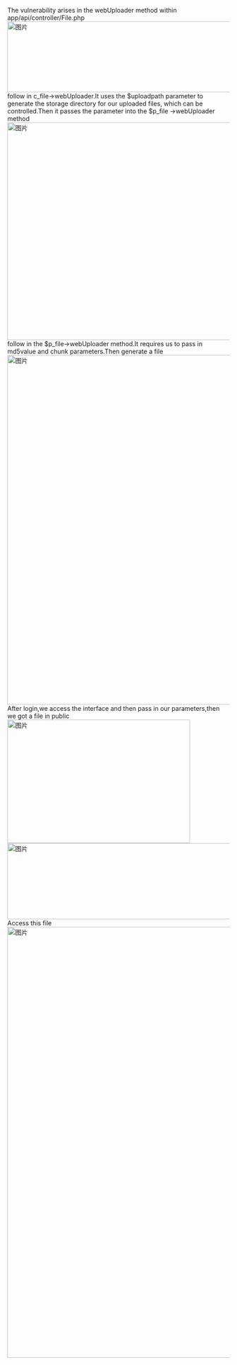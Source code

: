 The vulnerability arises in the webUploader method within app/api/controller/File.php
<img width="546" height="160" alt="图片" src="https://github.com/user-attachments/assets/99f1c909-45b7-4751-8f62-f6501570cd80" />
follow in c_file->webUploader.It uses the $uploadpath parameter to generate the storage directory for our uploaded files, which can be controlled.Then it passes the parameter into the $p_file ->webUploader method
<img width="941" height="492" alt="图片" src="https://github.com/user-attachments/assets/cbffb118-fbdd-4eca-8e57-0ed5a26d5f0a" />
follow in the $p_file->webUploader method.It requires us to pass in md5value and chunk parameters.Then generate a file
<img width="871" height="790" alt="图片" src="https://github.com/user-attachments/assets/7e53e594-9fe3-42d1-8204-9f10e2b8a582" />
After login,we access the interface and then pass in our parameters,then we got a file in public
<img width="414" height="279" alt="图片" src="https://github.com/user-attachments/assets/55c6cd9c-2e5c-4a0a-af51-3d84ab54d7c3" />
<img width="963" height="172" alt="图片" src="https://github.com/user-attachments/assets/14df0b8c-7fd1-40ba-9627-7708c8146109" />
Access this file
<img width="1906" height="974" alt="图片" src="https://github.com/user-attachments/assets/bec9abed-559a-423a-916b-298aee1c4ba3" />

